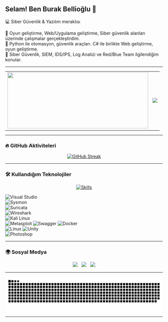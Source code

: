 ## Selam! Ben Burak Bellioğlu 👋
💻 Siber Güvenlik & Yazılım meraklısı  

🔹 Oyun geliştirme, Web/Uygulama geliştirme, Siber güvenlik alanları üzerinde çalışmalar gerçekleştirdim.  
🔹 Python ile otomasyon, güvenlik araçları. C# ile birlikte Web geliştirme, oyun geliştirme.  
🔹 Siber Güvenlik, SIEM, IDS/IPS, Log Analizi ve Red/Blue Team ilgilendiğim konular. 

---

<table style="width:100%;">
  <tr>
    <td align="center">
      <img src="https://github-readme-stats.vercel.app/api?username=burakbellioglu&show_icons=true&theme=tokyonight&include_all_commits=true&count_private=true"
           width="450" height="180" />
    </td>
    <td align="center">
      <img src="https://github-readme-stats.vercel.app/api/top-langs/?username=burakbellioglu&layout=compact&langs_count=10&theme=tokyonight"/>
    </td>
  </tr>
</table>

---

### 🔥 GitHub Aktiviteleri
<p align="center">
  <a href="https://git.io/streak-stats">
    <img src="https://streak-stats.demolab.com?user=burakbellioglu&theme=tokyonight" alt="GitHub Streak" />
  </a>
</p>

---

### 🛠️ Kullandığım Teknolojiler
<p align="center">
  <a href="https://skillicons.dev">
    <img src="https://skillicons.dev/icons?i=cs,dotnet,python,linux,git,github,html,css,js,unity,photoshop" height="80" alt="Skills" />
  </a>
</p>

  
![Visual Studio](https://img.shields.io/badge/Visual%20Studio-5C2D91?style=flat-square&logo=visualstudio&logoColor=white)  
![Sysmon](https://img.shields.io/badge/Sysmon-000000?style=flat-square&logo=windows&logoColor=white)  
![Suricata](https://img.shields.io/badge/Suricata-FF3C00?style=flat-square&logo=suricata&logoColor=white)  
![Wireshark](https://img.shields.io/badge/Wireshark-1679A7?style=flat-square&logo=wireshark&logoColor=white)  
![Kali Linux](https://img.shields.io/badge/Kali%20Linux-557C94?style=flat-square&logo=kalilinux&logoColor=white)  
![Metasploit](https://img.shields.io/badge/Metasploit-2C3E50?style=flat-square&logo=metasploit&logoColor=white)
![Swagger](https://img.shields.io/badge/-Swagger-85EA2D?logo=swagger&logoColor=white&style=flat)
![Docker](https://img.shields.io/badge/Docker-2496ED?style=flat-square&logo=docker&logoColor=white)  
![Linux](https://img.shields.io/badge/Linux-FCC624?style=flat-square&logo=linux&logoColor=black)
![Unity](https://img.shields.io/badge/Unity-000000?style=flat-square&logo=unity&logoColor=white)  
![Photoshop](https://img.shields.io/badge/Photoshop-31A8FF?style=flat-square&logo=adobephotoshop&logoColor=white)

---

### 🌍 Sosyal Medya
<p align="center">
  <a href="https://instagram.com/burak.bellioglu" target="_blank"><img src="https://img.shields.io/badge/-Instagram-%23E4405F?style=for-the-badge&logo=instagram&logoColor=white"></a> &nbsp;
  <a href="mailto:burak.bel19@gmail.com"><img src="https://img.shields.io/badge/-Gmail-%23333?style=for-the-badge&logo=gmail&logoColor=white"></a> &nbsp;
  <a href="https://www.linkedin.com/in/burak-bellioglu-285977221" target="_blank"><img src="https://img.shields.io/badge/-LinkedIn-%230077B5?style=for-the-badge&logo=linkedin&logoColor=white"></a>
</p>

---

<p align="center">
  <picture>
    <source media="(prefers-color-scheme: dark)" srcset="https://github.com/platane/snk/raw/output/github-contribution-grid-snake-dark.svg" />
    <source media="(prefers-color-scheme: light)" srcset="https://github.com/platane/snk/raw/output/github-contribution-grid-snake.svg" />
    <img alt="snake animation" src="https://github.com/platane/snk/raw/output/github-contribution-grid-snake.svg" />
  </picture>
</p>

---
